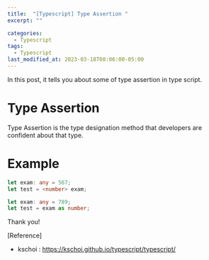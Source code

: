 ```yaml
---
title:  "[Typescript] Type Assertion "
excerpt: ""

categories:
  - Typescript
tags:
  - Typescript
last_modified_at: 2023-03-18T08:06:00-05:00
---
```


In this post, it tells you about some of type assertion in type script.

# Type Assertion
Type Assertion is the type designation method that developers are confident about that type.

# Example

```typescript
let exam: any = 567; 
let test = <number> exam; 
```

```typescript
let exam: any = 789; 
let test = exam as number;
```


Thank you!

[Reference]
* kschoi : <https://kschoi.github.io/typescript/typescript/>